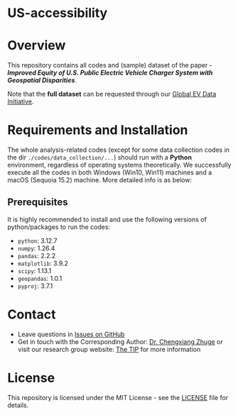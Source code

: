 # US-accessibility

# Overview
This repository contains all codes and (sample) dataset of the paper - 
***Improved Equity of U.S. Public Electric Vehicle Charger System with Geospatial Disparities***. 

Note that the **full dataset** can be requested through our [Global EV Data Initiative](https://globalevdata.github.io/data.html).

# Requirements and Installation
The whole analysis-related codes (except for some data collection codes in the dir `./codes/data_collection/...`) 
should run with a **Python** environment, regardless of operating systems theoretically. 
We successfully execute all the codes in both Windows (Win10, Win11) machines and a macOS (Sequoia 15.2) machine.
More detailed info is as below:

## Prerequisites 
It is highly recommended to install and use the following versions of python/packages to run the codes:
- ``python``: 3.12.7
- ``numpy``: 1.26.4
- ``pandas``: 2.2.2
- ``matplotlib``: 3.9.2
- ``scipy``: 1.13.1
- ``geopandas``: 1.0.1
- ``pyproj``: 3.7.1

# Contact
- Leave questions in [Issues on GitHub](https://github.com/Ruichen-giser/US-accessibility/issues)
- Get in touch with the Corresponding Author: [Dr. Chengxiang Zhuge](mailto:chengxiang.zhuge@polyu.edu.hk)
or visit our research group website: [The TIP](https://thetipteam.editorx.io/website) for more information

# License
This repository is licensed under the MIT License - see the [LICENSE](LICENSE) file for details.

